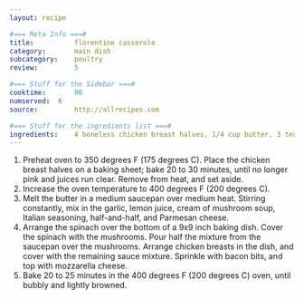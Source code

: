 ```yaml
---
layout: recipe

#=== Meta Info ===#
title: 			florentine casserole
category:		main dish					
subcategory:	poultry
review:			5

#=== Stuff for the Sidebar ===#
cooktime:		90
numserved:	6
source:			http://allrecipes.com

#=== Stuff for the ingredients list ===#
ingredients:	4 boneless chicken breast halves, 1/4 cup butter, 3 teaspoons minced garlic, 1 tablespoon lemon juice, 1 (10.75 ounce) can condensed cream of mushroom soup, 1 tablespoon Italian seasoning, 1/2 cup half-and-half, 1/2 cup grated parmesan cheese, 2 (13.5 ounce) cans spinach (drained), 4 ounces sliced mushrooms, 2/3 cup bacon bits, 2 cups shredded mozzarella cheese
---
```


1. Preheat oven to 350 degrees F (175 degrees C). Place the chicken breast halves on a baking sheet; bake 20 to 30 minutes, until no longer pink and juices run clear. Remove from heat, and set aside.
2. Increase the oven temperature to 400 degrees F (200 degrees C).
3. Melt the butter in a medium saucepan over medium heat. Stirring constantly, mix in the garlic, lemon juice, cream of mushroom soup, Italian seasoning, half-and-half, and Parmesan cheese.
4. Arrange the spinach over the bottom of a 9x9 inch baking dish. Cover the spinach with the mushrooms. Pour half the mixture from the saucepan over the mushrooms. Arrange chicken breasts in the dish, and cover with the remaining sauce mixture. Sprinkle with bacon bits, and top with mozzarella cheese.
6. Bake 20 to 25 minutes in the 400 degrees F (200 degrees C) oven, until bubbly and lightly browned.

